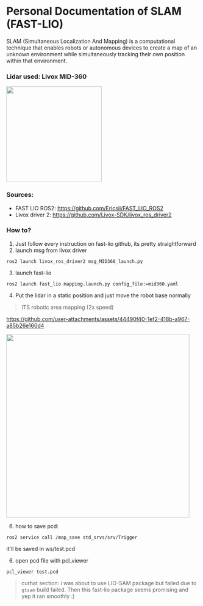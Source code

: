 # Personal Documentation of SLAM (FAST-LIO)
SLAM (Simultaneous Localization And Mapping) is a computational technique that enables robots or autonomous devices to create a map of an unknown environment while simultaneously tracking their own position within that environment.    

### Lidar used: Livox MID-360   

<img src="https://github.com/user-attachments/assets/0f987d5a-3b17-435a-869b-9666af51bc0a" width="250">

### Sources:
- FAST LIO ROS2: https://github.com/Ericsii/FAST_LIO_ROS2
- Livox driver 2: https://github.com/Livox-SDK/livox_ros_driver2

### How to?
1. Just follow every instruction on fast-lio github, its pretty straightforward
2. launch msg from livox driver
```
ros2 launch livox_ros_driver2 msg_MID360_launch.py
```
3. launch fast-lio
```
ros2 launch fast_lio mapping.launch.py config_file:=mid360.yaml
```
4. Put the lidar in a static position and just move the robot base normally
> ITS robotic area mapping (2x speed)


https://github.com/user-attachments/assets/44490f40-1ef2-418b-a967-a85b26e160d4


<img src="https://github.com/user-attachments/assets/6f6f40ae-e5ac-45e6-b54c-0e6e53fcefe4" width="480"> 


6. how to save pcd:    
```
ros2 service call /map_save std_srvs/srv/Trigger
```
it'll be saved in ws/test.pcd   

6. open pcd file with pcl_viewer
```
pcl_viewer test.pcd
```

> curhat section: i was about to use LIO-SAM package but failed due to ```gtsam``` build failed. Then this fast-lio package seems promising and yep it ran smoothly :)
